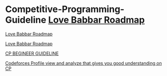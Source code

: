 # Competitive-Programming-Guideline [Love Babbar Roadmap](https://youtu.be/PM8gczl7DVw)


[Love Babbar Roadmap](https://youtu.be/PM8gczl7DVw)

[Love Babbar Roadmap](https://youtu.be/PM8gczl7DVw)

[CP BEGINEER GUIDELINE](https://drive.google.com/file/d/1eqC4vfc4mElyCbFWrKcax6u_dnb7X2PB/view?usp=sharing)

[Codeforces Profile view and analyze that gives you good understanding on CP](https://youtu.be/Wmygs7w31YQ)


